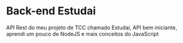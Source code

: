# Back-end Estudai
API Rest do meu projeto de TCC chamado Estudai, API bem iniciante, aprendi um pouco de NodeJS e mais conceitos do JavaScript
